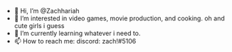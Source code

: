 - 👋 Hi, I’m @Zachhariah
- 👀 I’m interested in video games, movie production, and cooking. oh and cute girls i guess
- 🌱 I’m currently learning whatever i need to.
- 📫 How to reach me: discord: zach!#5106

<!---
Zachhariah/Zachhariah is a ✨ special ✨ repository because its `README.md` (this file) appears on your GitHub profile.
You can click the Preview link to take a look at your changes.
--->
